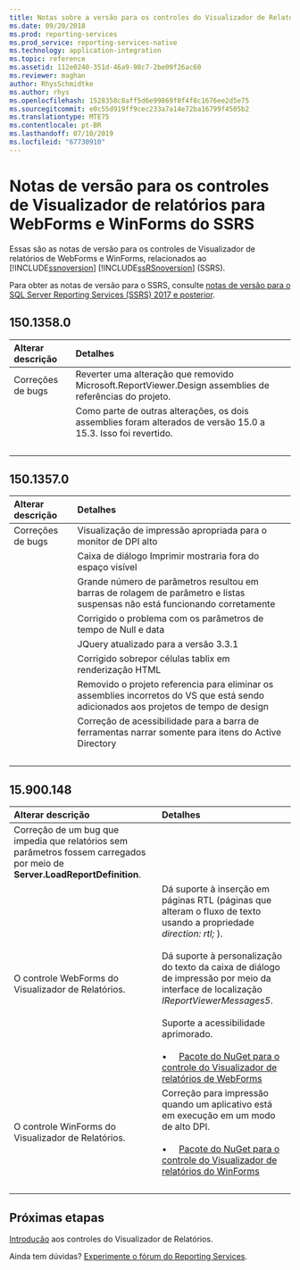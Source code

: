 ```yaml
---
title: Notas sobre a versão para os controles do Visualizador de Relatórios do SSRS
ms.date: 09/20/2018
ms.prod: reporting-services
ms.prod_service: reporting-services-native
ms.technology: application-integration
ms.topic: reference
ms.assetid: 112e0240-351d-46a9-98c7-2be09f26ac60
ms.reviewer: maghan
author: RhysSchmidtke
ms.author: rhys
ms.openlocfilehash: 1528358c8aff5d6e99869f0f4f8c1676ee2d5e75
ms.sourcegitcommit: e0c55d919ff9cec233a7a14e72ba16799f4505b2
ms.translationtype: MTE75
ms.contentlocale: pt-BR
ms.lasthandoff: 07/10/2019
ms.locfileid: "67730910"
---
```

# <a name="release-notes-for-the-report-viewer-controls-for-webforms-and-winforms-of-ssrs"></a>Notas de versão para os controles de Visualizador de relatórios para WebForms e WinForms do SSRS

Essas são as notas de versão para os controles de Visualizador de relatórios de WebForms e WinForms, relacionados ao [!INCLUDE[ssnoversion](../../includes/ssnoversion-md.md)] [!INCLUDE[ssRSnoversion](../../includes/ssrsnoversion-md.md)] (SSRS).

Para obter as notas de versão para o SSRS, consulte [notas de versão para o SQL Server Reporting Services (SSRS) 2017 e posterior](../release-notes-reporting-services.md).

## <a name="15013580"></a>150.1358.0
| Alterar descrição | Detalhes |
| :----------------- | :------ |
| Correções de bugs | Reverter uma alteração que removido Microsoft.ReportViewer.Design assemblies de referências do projeto. |
|           | Como parte de outras alterações, os dois assemblies foram alterados de versão 15.0 a 15.3. Isso foi revertido. |
| &nbsp; | &nbsp; |

## <a name="15013570"></a>150.1357.0
| Alterar descrição | Detalhes |
| :----------------- | :------ |
| Correções de bugs  | Visualização de impressão apropriada para o monitor de DPI alto |
|            | Caixa de diálogo Imprimir mostraria fora do espaço visível |
|            | Grande número de parâmetros resultou em barras de rolagem de parâmetro e listas suspensas não está funcionando corretamente |
|            | Corrigido o problema com os parâmetros de tempo de Null e data |
|            | JQuery atualizado para a versão 3.3.1 |
|            | Corrigido sobrepor células tablix em renderização HTML |
|            | Removido o projeto referencia para eliminar os assemblies incorretos do VS que está sendo adicionados aos projetos de tempo de design |
|            | Correção de acessibilidade para a barra de ferramentas narrar somente para itens do Active Directory |
| &nbsp; | &nbsp; |

## <a name="15900148"></a>15.900.148

| Alterar descrição | Detalhes |
| :----------------- | :------ |
| Correção de um bug que impedia que relatórios sem parâmetros fossem carregados por meio de **Server.LoadReportDefinition**. | &nbsp; |
| O controle WebForms do Visualizador de Relatórios. | Dá suporte à inserção em páginas RTL (páginas que alteram o fluxo de texto usando a propriedade *direction: rtl;* ).<br/><br/>Dá suporte à personalização do texto da caixa de diálogo de impressão por meio da interface de localização *IReportViewerMessages5*.<br/><br/>Suporte a acessibilidade aprimorado.<br/><br/>&bull; &nbsp; &nbsp; [Pacote do NuGet para o controle do Visualizador de relatórios de WebForms](https://www.nuget.org/packages/Microsoft.ReportingServices.ReportViewerControl.Webforms/150.900.148) |
| O controle WinForms do Visualizador de Relatórios. | Correção para impressão quando um aplicativo está em execução em um modo de alto DPI.<br/><br/>&bull; &nbsp; &nbsp; [Pacote do NuGet para o controle do Visualizador de relatórios do WinForms](https://www.nuget.org/packages/Microsoft.ReportingServices.ReportViewerControl.Winforms/150.900.148) |
| &nbsp; | &nbsp; |

## <a name="next-steps"></a>Próximas etapas

[Introdução](integrating-reporting-services-using-reportviewer-controls-get-started.md) aos controles do Visualizador de Relatórios.

Ainda tem dúvidas? [Experimente o fórum do Reporting Services](https://go.microsoft.com/fwlink/?LinkId=620231).
